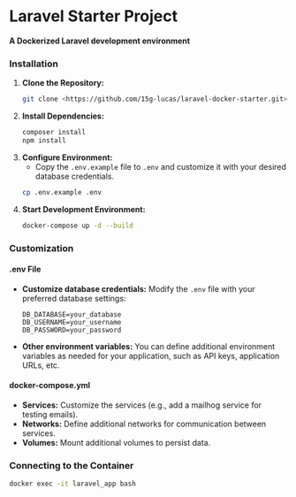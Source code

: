 # Laravel Starter Project

**A Dockerized Laravel development environment**

### **Installation**
1. **Clone the Repository:**
   ```bash
   git clone <https://github.com/15g-lucas/laravel-docker-starter.git>
   ```
2. **Install Dependencies:**
   ```bash
   composer install
   npm install
   ```
3. **Configure Environment:**
    - Copy the `.env.example` file to `.env` and customize it with your desired database credentials.
   ```bash
   cp .env.example .env
   ```
4. **Start Development Environment:**
   ```bash
   docker-compose up -d --build
   ```

### **Customization**

#### **.env File**
* **Customize database credentials:** Modify the `.env` file with your preferred database settings:
  ```
  DB_DATABASE=your_database
  DB_USERNAME=your_username
  DB_PASSWORD=your_password
  ```
* **Other environment variables:** You can define additional environment variables as needed for your application, such as API keys, application URLs, etc.

#### **docker-compose.yml**
* **Services:** Customize the services (e.g., add a mailhog service for testing emails).
* **Networks:** Define additional networks for communication between services.
* **Volumes:** Mount additional volumes to persist data.

### **Connecting to the Container**
```bash
docker exec -it laravel_app bash
```
